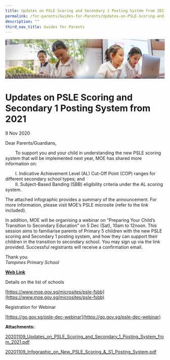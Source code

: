 ```yaml
---
title: Updates on PSLE Scoring and Secondary 1 Posting System from 2021
permalink: /for-parents/Guides-for-Parents/Updates-on-PSLE-Scoring-and-Secondary-1-Posting-System-from-2021/
description: ""
third_nav_title: Guides for Parents
---
```

![](/images/ForParents.jpg)

Updates on PSLE Scoring and Secondary 1 Posting System from 2021
================================================================

9 Nov 2020  
  
Dear Parents/Guardians,   
  
        To support you and your child in understanding the new PSLE scoring system that will be implemented next year, MOE has shared more information on:   
  
        I. Indicative Achievement Level (AL) Cut-Off Point (COP) ranges for different secondary school types; and   
        II. Subject-Based Banding (SBB) eligibility criteria under the AL scoring system.   
  
The attached infographic provides a summary of the announcement. For more information, please visit MOE’s PSLE microsite (refer to the link included).   
  
In addition, MOE will be organising a webinar on “Preparing Your Child’s Transition to Secondary Education” on 5 Dec (Sat), 10am to 12noon. This session aims to familiarise parents of Primary 5 children with the new PSLE scoring and Secondary 1 posting system, and how they can support their children in the transition to secondary school. You may sign up via the link provided. Successful registrants will receive a confirmation email.   
  
Thank you.   
<i>Tampines Primary School</i>


<u><b>Web Link</b></u>  
  

Details on the list of schools

[https://www.moe.gov.sg/microsites/psle-fsbb](https://www.moe.gov.sg/microsites/psle-fsbb)

  

Registration for Webinar

[https://go.gov.sg/psle-dec-webinar](https://go.gov.sg/psle-dec-webinar)

  

**Attachments:**

[20201109\_Updates\_on\_PSLE\_Scoring\_and\_Secondary\_1\_Posting\_System\_from\_2021.pdf](https://tampinespri.moe.edu.sg/qql/slot/u175/letters%202020/20201109_Updates_on_PSLE_Scoring_and_Secondary_1_Posting_System_from_2021.pdf)   

[20201109\_Infographic\_on\_New\_PSLE\_Scoring\_&\_S1\_Posting\_System.pdf](https://tampinespri.moe.edu.sg/qql/slot/u175/Announcements/dl/20201109_Infographic_on_New_PSLE_Scoring_&_S1_Posting_System.pdf)